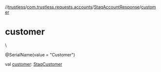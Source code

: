 //[trustless](../../../index.md)/[com.trustless.requests.accounts](../index.md)/[StaqAccountResponse](index.md)/[customer](customer.md)

# customer

\

@SerialName(value = &quot;Customer&quot;)

val [customer](customer.md): [StaqCustomer](../-staq-customer/index.md)
